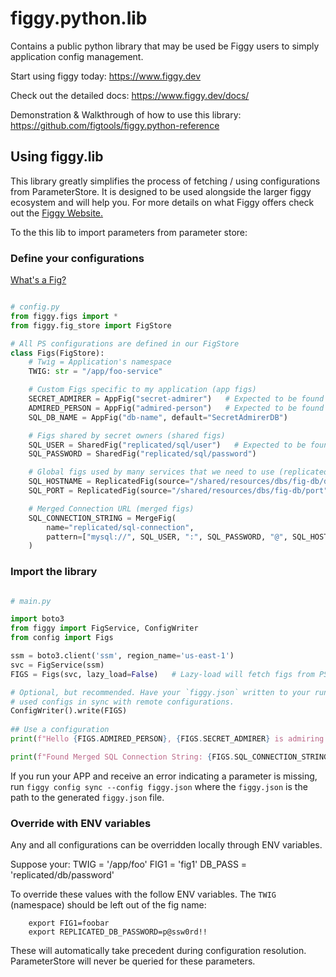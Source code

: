 # figgy.python.lib
Contains a public python library that may be used be Figgy users to simply application config management.

Start using figgy today: https://www.figgy.dev

Check out the detailed docs: https://www.figgy.dev/docs/

Demonstration & Walkthrough of how to use this library: https://github.com/figtools/figgy.python-reference

## Using figgy.lib

This library greatly simplifies the process of fetching / using configurations from ParameterStore. It is designed
to be used alongside the larger figgy ecosystem and will help you. For more details on what Figgy offers check out 
the [Figgy Website.](https://www.figgy.dev)


To the this lib to import parameters from parameter store:

### Define your configurations
[What's a Fig?](https://www.figgy.dev/docs/getting-started/concepts.html)
```python

# config.py
from figgy.figs import *
from figgy.fig_store import FigStore

# All PS configurations are defined in our FigStore
class Figs(FigStore):
    # Twig = Application's namespace
    TWIG: str = "/app/foo-service"

    # Custom Figs specific to my application (app figs)
    SECRET_ADMIRER = AppFig("secret-admirer")   # Expected to be found at /app/foo-service/secret-admirer
    ADMIRED_PERSON = AppFig("admired-person")   # Expected to be found at /app/foo-service/admired-person
    SQL_DB_NAME = AppFig("db-name", default="SecretAdmirerDB")

    # Figs shared by secret owners (shared figs)
    SQL_USER = SharedFig("replicated/sql/user")   # Expected to be found at /app/foo-service/replicated/sql/user
    SQL_PASSWORD = SharedFig("replicated/sql/password")

    # Global figs used by many services that we need to use (replicated figs)
    SQL_HOSTNAME = ReplicatedFig(source="/shared/resources/dbs/fig-db/dns", name="replicated/sql/hostname")
    SQL_PORT = ReplicatedFig(source="/shared/resources/dbs/fig-db/port", name="replicated/sql/port")

    # Merged Connection URL (merged figs)
    SQL_CONNECTION_STRING = MergeFig(
        name="replicated/sql-connection",
        pattern=["mysql://", SQL_USER, ":", SQL_PASSWORD, "@", SQL_HOSTNAME, ":", SQL_PORT, "/", SQL_DB_NAME]
    )
```


### Import the library

```python

# main.py

import boto3
from figgy import FigService, ConfigWriter
from config import Figs

ssm = boto3.client('ssm', region_name='us-east-1')
svc = FigService(ssm)
FIGS = Figs(svc, lazy_load=False)   # Lazy-load will fetch figs from PS as needed instead of at application bootstrap

# Optional, but recommended. Have your `figgy.json` written to your run-directory. This will keep your application's
# used configs in sync with remote configurations.
ConfigWriter().write(FIGS)
    
## Use a configuration
print(f"Hello {FIGS.ADMIRED_PERSON}, {FIGS.SECRET_ADMIRER} is admiring you!")

print(f"Found Merged SQL Connection String: {FIGS.SQL_CONNECTION_STRING}")

```

If you run your APP and receive an error indicating a parameter is missing, run `figgy config sync --config figgy.json` where
the `figgy.json` is the path to the generated `figgy.json` file. 

### Override with ENV variables
Any and all configurations can be overridden locally through ENV variables.

Suppose your:
TWIG = '/app/foo'
FIG1 = 'fig1'
DB_PASS = 'replicated/db/password'

To override these values with the follow ENV variables. The `TWIG` (namespace) should be left out of the fig name:

```console
    export FIG1=foobar
    export REPLICATED_DB_PASSWORD=p@ssw0rd!!
```

These will automatically take precedent during configuration resolution. ParameterStore will never be queried for these parameters.